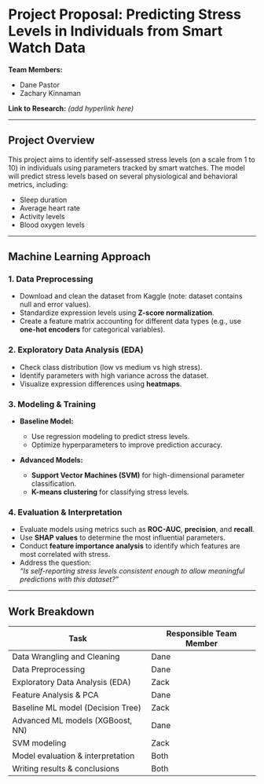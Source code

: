 # Project Proposal: Predicting Stress Levels in Individuals from Smart Watch Data

**Team Members:**  
- Dane Pastor  
- Zachary Kinnaman  

**Link to Research:** _(add hyperlink here)_

---

## Project Overview

This project aims to identify self-assessed stress levels (on a scale from 1 to 10) in individuals using parameters tracked by smart watches. The model will predict stress levels based on several physiological and behavioral metrics, including:

- Sleep duration  
- Average heart rate  
- Activity levels  
- Blood oxygen levels  

---

## Machine Learning Approach

### 1. Data Preprocessing

- Download and clean the dataset from Kaggle (note: dataset contains null and error values).  
- Standardize expression levels using **Z-score normalization**.  
- Create a feature matrix accounting for different data types (e.g., use **one-hot encoders** for categorical variables).  

### 2. Exploratory Data Analysis (EDA)

- Check class distribution (low vs medium vs high stress).  
- Identify parameters with high variance across the dataset.  
- Visualize expression differences using **heatmaps**.  

### 3. Modeling & Training

- **Baseline Model:**  
  - Use regression modeling to predict stress levels.  
  - Optimize hyperparameters to improve prediction accuracy.

- **Advanced Models:**  
  - **Support Vector Machines (SVM)** for high-dimensional parameter classification.  
  - **K-means clustering** for classifying stress levels.

### 4. Evaluation & Interpretation

- Evaluate models using metrics such as **ROC-AUC**, **precision**, and **recall**.  
- Use **SHAP values** to determine the most influential parameters.  
- Conduct **feature importance analysis** to identify which features are most correlated with stress.  
- Address the question:  
  _“Is self-reporting stress levels consistent enough to allow meaningful predictions with this dataset?”_

---

## Work Breakdown

| Task                               | Responsible Team Member |
|------------------------------------|--------------------------|
| Data Wrangling and Cleaning        | Dane                     |
| Data Preprocessing                 | Dane                     |
| Exploratory Data Analysis (EDA)    | Zack                     |
| Feature Analysis & PCA             | Dane                     |
| Baseline ML model (Decision Tree)  | Zack                     |
| Advanced ML models (XGBoost, NN)   | Dane                     |
| SVM modeling                       | Zack                     |
| Model evaluation & interpretation  | Both                     |
| Writing results & conclusions      | Both                     |
